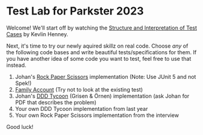 # Test Lab for Parkster 2023

Welcome! We'll start off by watching the [Structure and Interpretation of Test Cases](https://www.youtube.com/watch?v=tWn8RA_DEic) by Kevlin Henney.

Next, it's time to try our newly aquired skillz on real code. Choose _any_ of the following code bases and write beautiful tests/specifications for them. If you have another idea of some code you want to test, feel free to use that instead.

1. Johan's [Rock Paper Scissors](https://github.com/johanhaleby/spek2-lab) implementation (Note: Use JUnit 5 and not Spek!)
2. [Family Account](https://github.com/parkster-dev/core/blob/master/backend/web/core/src/main/java/se/parkster/bc/familyaccount/domain/FamilyAccount.java) (Try not to look at the existing test)
3. Johan's [DDD Tycoon](https://github.com/johanhaleby/ddd-tycoon) (Grisen & Örnen) implementation (ask Johan for PDF that describes the problem)
4. Your own DDD Tycoon implementation from last year
5. Your own Rock Paper Scissors implementation from the interview

Good luck!
